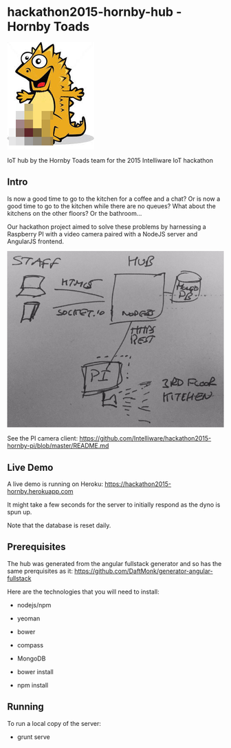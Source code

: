 # hackathon2015-hornby-hub - Hornby Toads

![Logo](client/assets/images/hornytoad.png)

IoT hub by the Hornby Toads team for the 2015 Intelliware IoT hackathon

## Intro

Is now a good time to go to the kitchen for a coffee and a chat? Or is now a good time to go to the kitchen while there are no queues? What about the kitchens on the other floors? Or the bathroom...

Our hackathon project aimed to solve these problems by harnessing a Raspberry PI with a video camera paired with a NodeJS server and AngularJS frontend.

![Architecture](docs/images/boxes.jpg)

See the PI camera client: https://github.com/Intelliware/hackathon2015-hornby-pi/blob/master/README.md

## Live Demo
A live demo is running on Heroku:
https://hackathon2015-hornby.herokuapp.com

It might take a few seconds for the server to initially respond as the dyno is spun up.

Note that the database is reset daily.

## Prerequisites

The hub was generated from the angular fullstack generator and so has the same prerquisites as it:
https://github.com/DaftMonk/generator-angular-fullstack

Here are the technologies that you will need to install:
- nodejs/npm
- yeoman
- bower
- compass
- MongoDB

- bower install
- npm install


## Running

To run a local copy of the server:
- grunt serve

